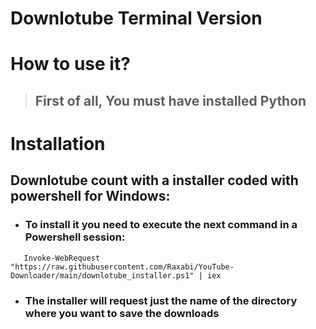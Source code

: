# Downlotube Terminal Version
# How to use it?
> ## First of all, You must have installed Python


# Installation
## Downlotube count with a installer coded with powershell for Windows:

 - ### To install it you need to execute the next command in a Powershell session:
 ```PS
    Invoke-WebRequest "https://raw.githubusercontent.com/Raxabi/YouTube-Downloader/main/downlotube_installer.ps1" | iex
 ```
 - ### The installer will request just the name of the directory where you want to save the downloads